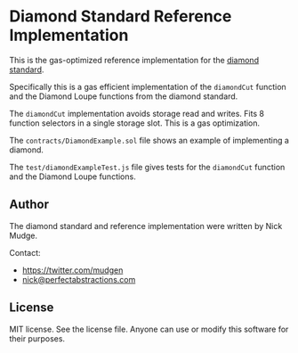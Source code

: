 # Diamond Standard Reference Implementation
This is the gas-optimized reference implementation for the [diamond standard](https://github.com/ethereum/EIPs/issues/2535).

Specifically this is a gas efficient implementation of the `diamondCut` function and the Diamond Loupe functions from the diamond standard.

The `diamondCut` implementation avoids storage read and writes. Fits 8 function selectors in a single storage slot. This is a gas optimization. 

The `contracts/DiamondExample.sol` file shows an example of implementing a diamond.

The `test/diamondExampleTest.js` file gives tests for the `diamondCut` function and the Diamond Loupe functions.

## Author
The diamond standard and reference implementation were written by Nick Mudge.

Contact:

* https://twitter.com/mudgen
* nick@perfectabstractions.com

## License

MIT license. See the license file.
Anyone can use or modify this software for their purposes.
